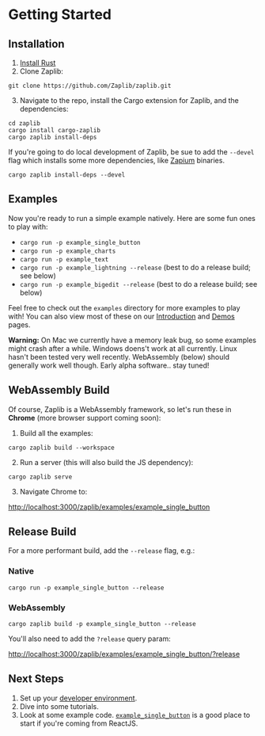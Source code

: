 # Getting Started

## Installation

1. [Install Rust](https://www.rust-lang.org/tools/install)
2. Clone Zaplib:

```
git clone https://github.com/Zaplib/zaplib.git
```

3. Navigate to the repo, install the Cargo extension for Zaplib, and the dependencies:

```
cd zaplib
cargo install cargo-zaplib
cargo zaplib install-deps
```

If you're going to do local development of Zaplib, be sue to add the `--devel` flag which installs some more dependencies, like [Zapium](./zapium.md) binaries.

```
cargo zaplib install-deps --devel
```

## Examples

Now you're ready to run a simple example natively. Here are some fun ones to play with:
* `cargo run -p example_single_button`
* `cargo run -p example_charts`
* `cargo run -p example_text`
* `cargo run -p example_lightning --release` (best to do a release build; see below)
* `cargo run -p example_bigedit --release` (best to do a release build; see below)

Feel free to check out the `examples` directory for more examples to play with! You can also view most of these on our [Introduction](./introduction.md) and [Demos](./demos.md) pages.

**Warning:** On Mac we currently have a memory leak bug, so some examples might crash after a while. Windows doens't work at all currently. Linux hasn't been tested very well recently. WebAssembly (below) should generally work well though. Early alpha software.. stay tuned!

##  WebAssembly Build

Of course, Zaplib is a WebAssembly framework, so let's run these in **Chrome** (more browser support coming soon):

1. Build all the examples:

```
cargo zaplib build --workspace
```

2. Run a server (this will also build the JS dependency):

```
cargo zaplib serve
```

3. Navigate Chrome to:

<a target="_blank" href="http://localhost:3000/zaplib/examples/example_single_button">http://localhost:3000/zaplib/examples/example_single_button</a>

## Release Build

For a more performant build, add the `--release` flag, e.g.:


### Native

```
cargo run -p example_single_button --release
```

### WebAssembly

```
cargo zaplib build -p example_single_button --release
```

You'll also need to add the `?release` query param:

<a target="_blank" href="http://localhost:3000/zaplib/examples/example_single_button/?release">http://localhost:3000/zaplib/examples/example_single_button/?release</a>

## Next Steps

1. Set up your [developer environment](./developer_environment.html).
2. Dive into some tutorials.
3. Look at some example code. [`example_single_button`](https://github.com/Zaplib/zaplib/blob/main/zaplib/examples/example_single_button/src/single_button.rs) is a good place to start if you're coming from ReactJS.
